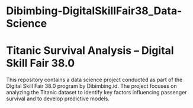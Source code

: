 # Dibimbing-DigitalSkillFair38_Data-Science

# Titanic Survival Analysis – Digital Skill Fair 38.0

This repository contains a data science project conducted as part of the Digital Skill Fair 38.0 program by Dibimbing.id. The project focuses on analyzing the Titanic dataset to identify key factors influencing passenger survival and to develop predictive models.
